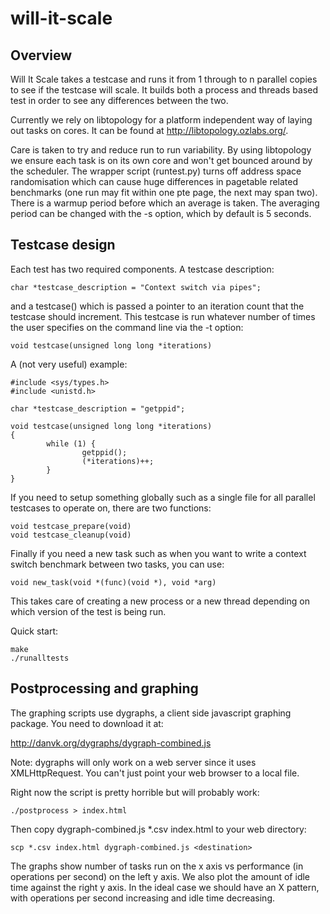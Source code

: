 will-it-scale
=============

Overview
--------
Will It Scale takes a testcase and runs it from 1 through to n parallel copies
to see if the testcase will scale. It builds both a process and threads based
test in order to see any differences between the two.

Currently we rely on libtopology for a platform independent way of laying
out tasks on cores. It can be found at http://libtopology.ozlabs.org/.

Care is taken to try and reduce run to run variability. By using libtopology
we ensure each task is on its own core and won't get bounced around by the
scheduler. The wrapper script (runtest.py) turns off address space
randomisation which can cause huge differences in pagetable related benchmarks
(one run may fit within one pte page, the next may span two). There is a
warmup period before which an average is taken. The averaging period can
be changed with the -s option, which by default is 5 seconds. 

Testcase design
---------------
Each test has two required components. A testcase description:

	char *testcase_description = "Context switch via pipes";

and a testcase() which is passed a pointer to an iteration count that the
testcase should increment. This testcase is run whatever number of times the
user specifies on the command line via the -t option:

	void testcase(unsigned long long *iterations)

A (not very useful) example:

	#include <sys/types.h>
	#include <unistd.h>

	char *testcase_description = "getppid";

	void testcase(unsigned long long *iterations)
	{
        	while (1) {
                	getppid();
                	(*iterations)++;
        	}
	}

If you need to setup something globally such as a single file for all
parallel testcases to operate on, there are two functions:

	void testcase_prepare(void)
	void testcase_cleanup(void)

Finally if you need a new task such as when you want to write a context
switch benchmark between two tasks, you can use:

	void new_task(void *(func)(void *), void *arg)

This takes care of creating a new process or a new thread depending on
which version of the test is being run.

Quick start:

	make
	./runalltests

Postprocessing and graphing
---------------------------
The graphing scripts use dygraphs, a client side javascript graphing package.
You need to download it at:

http://danvk.org/dygraphs/dygraph-combined.js

Note: dygraphs will only work on a web server since it uses XMLHttpRequest.
You can't just point your web browser to a local file.

Right now the script is pretty horrible but will probably work:

	./postprocess > index.html

Then copy dygraph-combined.js *.csv index.html to your web directory:

	scp *.csv index.html dygraph-combined.js <destination>

The graphs show number of tasks run on the x axis vs performance (in operations
per second) on the left y axis. We also plot the amount of idle time against
the right y axis. In the ideal case we should have an X pattern, with
operations per second increasing and idle time decreasing.
